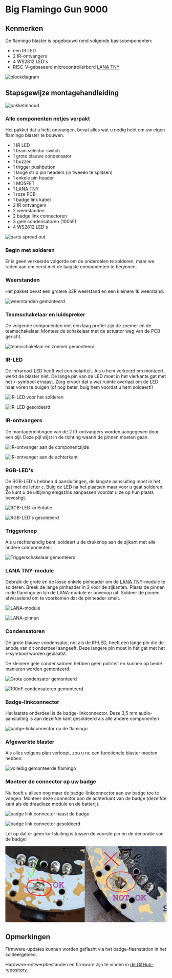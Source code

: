 # Big Flamingo Gun 9000

## Kenmerken
De flamingo blaster is opgebouwd rond volgende basiscomponenten:

- een IR LED
- 2 IR-ontvangers
- 4 WS2812 LED's
- RISC-V-gebaseerd microcontrollerbord [LANA TNY](https://phyx.be/LANA_TNY/)

![blockdiagram](blockdiagram.png)

## Stapsgewijze montagehandleiding

![pakketinhoud](overview.jpg)

### Alle componenten netjes verpakt
Het pakket dat u hebt ontvangen, bevat alles wat u nodig hebt om uw eigen flamingo blaster te bouwen.

- 1 IR LED
- 1 team selector switch
- 1 grote blauwe condensator
- 1 buzzer
- 1 trigger pushbutton
- 1 lange strip pin headers (in tweeën te splitsen)
- 1 enkele pin header
- 1 MOSFET
- 1 [LANA TNY](https://phyx.be/LANA_TNY/)
- 1 roze PCB
- 1 badge link kabel
- 2 IR ontvangers
- 2 weerstanden
- 2 badge link connectoren
- 3 gele condensatoren (100nF)
- 4 WS2812 LED's

![parts spread out](parts.jpg)

### Begin met solderen
Er is geen verkeerde volgorde om de onderdelen te solderen, maar we raden aan om eerst met de laagste componenten te beginnen.

### Weerstanden
Het pakket bevat een grotere 33R weerstand en een kleinere 1k weerstand.

![weerstanden gemonteerd](resistors.jpg)

### Teamschakelaar en luidspreker
De volgende componenten met een laag profiel zijn de zoemer en de teamschakelaar. Monteer de schakelaar met de actuator weg van de PCB gericht.

![teamschakelaar en zoemer gemonteerd](switch_speaker.jpg)

### IR-LED
De infrarood-LED heeft wel een polariteit. Als u hem verkeerd om monteert, werkt de blaster niet. De lange pin van de LED moet in het vierkante gat met het `+`-symbool ernaast. Zorg ervoor dat u wat ruimte overlaat om de LED naar voren te buigen (of nog beter, buig hem voordat u hem soldeert!)

![IR-LED voor het solderen](IR_LED.jpg)

![IR-LED gesoldeerd](IR_LED2.jpg)

### IR-ontvangers
De montagerichtingen van de 2 IR-ontvangers worden aangegeven door een pijl. Deze pijl wijst in de richting waarin de pinnen moeten gaan.

![IR-ontvanger aan de componentzijde](IR_rx.jpg)

![IR-ontvanger aan de achterkant](IR_rx2.jpg)

### RGB-LED's
De RGB-LED's hebben 4 aansluitingen, de langste aansluiting moet in het gat met de letter `c`. Buig de LED na het plaatsen maar voor u gaat solderen. Zo kunt u de uitlijning enigszins aanpassen voordat u ze op hun plaats bevestigt.

![RGB-LED-oriëntatie](RGB_LED.jpg)

![RGB-LED's gesoldeerd](RGB_LED2.jpg)

### Triggerknop
Als u rechtshandig bent, soldeert u de drukknop aan de zijkant met alle andere componenten.

![Triggerschakelaar gemonteerd](switch.jpg)

### LANA TNY-module
Gebruik de grote en de losse enkele pinheader om de [LANA TNY](https://phyx.be/LANA_TNY/)-module te solderen. Breek de lange pinheader in 2 voor de zijkanten. Plaats de pinnen in de flamingo en lijn de LANA-module er bovenop uit. Soldeer de pinnen afwisselend om te voorkomen dat de pinheader smelt.

![LANA-module](LANA.jpg)

![LANA-pinnen](LANA_pins.jpg)

### Condensatoren
De grote blauwe condensator, net als de IR-LED, heeft een lange pin die de anode van dit onderdeel aangeeft. Deze langere pin moet in het gat met het `+`-symbool worden geplaatst.

De kleinere gele condensatoren hebben geen polriteit en kunnen op beide manieren worden gemonteerd.

![Grote condensator gemonteerd](capacitor.jpg)

![100nF condensatoren gemonteerd](100n.jpg)

### Badge-linkconnector
Het laatste onderdeel is de badge-linkconnector. Deze 3,5 mm audio-aansluiting is aan dezelfde kant gesoldeerd als alle andere componenten

![badge-linkconnector op de flamingo](badge_link.jpg)

### Afgewerkte blaster
Als alles volgens plan verloopt, zou u nu een functionele blaster moeten hebben.

![volledig gemonteerde flamingo](done.jpg)

### Monteer de connector op uw badge
Nu hoeft u alleen nog maar de badge-linkconnector aan uw badge toe te voegen. Monteer deze connector aan de achterkant van de badge (dezelfde kant als de draadloze module en de batterij).

![badge link connector naast de badge](badge_link2.jpg)

![badge link connector gesoldeerd](badge_link3.jpg)

Let op dat er geen kortsluiting is tussen de voorste pin en de decoratie van de badge!

![badge link connector nakijken](badge_link4.jpg)

## Opmerkingen

Firmware-updates kunnen worden geflasht via het badge-flashstation in het soldeergebied.

Hardware-ontwerpbestanden en firmware zijn te vinden in [de GitHub-repository.](https://github.com/Fri3dCamp/blaster_2024)